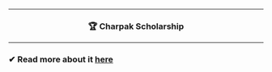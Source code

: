 --------------------------------------------------------------------------------------------

### <p align="center"> 🏆 Charpak Scholarship </p>

--------------------------------------------------------------------------------------------
### ✔ Read more about it [here](https://www.inde.campusfrance.org/charpak-scholarships)
